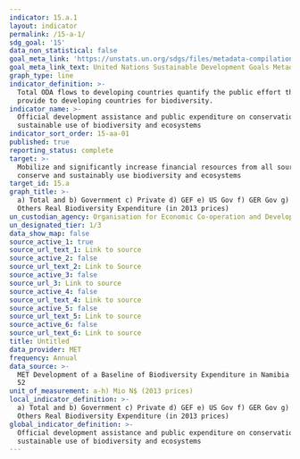 ```yaml
---
indicator: 15.a.1
layout: indicator
permalink: /15-a-1/
sdg_goal: '15'
data_non_statistical: false
goal_meta_link: 'https://unstats.un.org/sdgs/files/metadata-compilation/Metadata-Goal-15.pdf '
goal_meta_link_text: United Nations Sustainable Development Goals Metadata (PDF 4.0 MB)
graph_type: line
indicator_definition: >-
  Total ODA flows to developing countries quantify the public effort that donors
  provide to developing countries for biodiversity.
indicator_name: >-
  Official development assistance and public expenditure on conservation and
  sustainable use of biodiversity and ecosystems
indicator_sort_order: 15-aa-01
published: true
reporting_status: complete
target: >-
  Mobilize and significantly increase financial resources from all sources to
  conserve and sustainably use biodiversity and ecosystems
target_id: 15.a
graph_title: >-
  a) Total and b) Government c) Private d) GEF e) US Gov f) GER Gov g) WWF  h)
  Others Real Biodiversity Expenditure (in 2013 prices)
un_custodian_agency: Organisation for Economic Co-operation and Development (OECD)
un_designated_tier: 1/3
data_show_map: false
source_active_1: true
source_url_text_1: Link to source
source_active_2: false
source_url_text_2: Link to Source
source_active_3: false
source_url_3: Link to source
source_active_4: false
source_url_text_4: Link to source
source_active_5: false
source_url_text_5: Link to source
source_active_6: false
source_url_text_6: Link to source
title: Untitled
data_provider: MET
frequency: Annual
data_source: >-
  MET Development of a Baseline of Biodiversity Expenditure in Namibia 2014, p
  52
unit_of_measurement: a-h) Mio N$ (2013 prices)
local_indicator_definition: >-
  a) Total and b) Government c) Private d) GEF e) US Gov f) GER Gov g) WWF  h)
  Others Real Biodiversity Expenditure (in 2013 prices)
global_indicator_definition: >-
  Official development assistance and public expenditure on conservation and
  sustainable use of biodiversity and ecosystems
---
```

